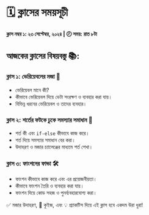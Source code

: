 # 🗓️ ক্লাসের সময়সূচী

**ক্লাস নম্বর ১: ২৩ সেপ্টেম্বর, ২০২৪ | 🕗 সময়: রাত ৮টা**

## আজকের ক্লাসের বিষয়বস্তু 📚:

### ক্লাস ১: ভেরিয়েবলের মজা 🎈
- ভেরিয়েবল মানে কী?
- কীভাবে ভেরিয়েবল দিয়ে ডেটা সংরক্ষণ ও ব্যবহার করা যায়।
- বিভিন্ন ধরনের ভেরিয়েবল ও তাদের ব্যবহার।

### ক্লাস ২: শর্তের ফটকে ঢুকে সমস্যার সমাধান 🔐
- শর্ত কী এবং `if-else` কীভাবে কাজ করে।
- শর্ত দিয়ে সমস্যার সমাধান বের করা।
- উদাহরণ ও মজার চ্যালেঞ্জের মাধ্যমে শর্ত শেখা।

### ক্লাস ৩: ফাংশনের ফান্ডা 🛠️
- ফাংশন কীভাবে কাজ করে এবং এর প্রয়োজনীয়তা।
- কীভাবে ফাংশন তৈরি ও ব্যবহার করা যায়।
- ফাংশন দিয়ে কোড সহজ ও পুনর্ব্যবহারযোগ্য করা।

✅ মজার উদাহরণ, 🎯 কুইজ, এবং 💡 প্র্যাকটিস দিয়ে এই ক্লাস হবে একদম উরা ধুরা!
